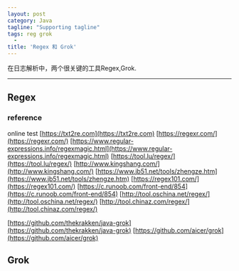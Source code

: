 ```yaml
---
layout: post
category: Java
tagline: "Supporting tagline"
tags: reg grok
  -
title: 'Regex 和 Grok'
---
```

在日志解析中，两个很关键的工具Regex,Grok.

---


<!--more-->




## Regex

###
###



### reference

online test
[https://txt2re.com](https://txt2re.com)
[https://regexr.com/](https://regexr.com/)
[https://www.regular-expressions.info/regexmagic.html](https://www.regular-expressions.info/regexmagic.html)
[https://tool.lu/regex/](https://tool.lu/regex/)
[http://www.kingshang.com/](http://www.kingshang.com/)
[https://www.jb51.net/tools/zhengze.htm](https://www.jb51.net/tools/zhengze.htm)
[https://regex101.com/](https://regex101.com/)
[https://c.runoob.com/front-end/854](https://c.runoob.com/front-end/854)
[http://tool.oschina.net/regex/](http://tool.oschina.net/regex/)
[http://tool.chinaz.com/regex/](http://tool.chinaz.com/regex/)

[https://github.com/thekrakken/java-grok](https://github.com/thekrakken/java-grok)
[https://github.com/aicer/grok](https://github.com/aicer/grok)
## Grok

###
###
###


